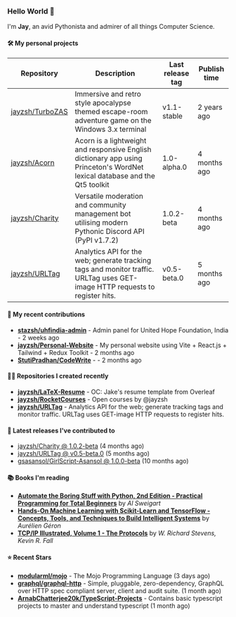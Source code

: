 ### Hello World 👋

I'm **Jay**, an avid Pythonista and admirer of all things Computer Science.

#### 🛠  My personal projects
Repository | Description | Last release tag | Publish time |
-----------|-------------|------------------|--------------|
 [jayzsh/TurboZAS](https://github.com/jayzsh/TurboZAS) | Immersive and retro style apocalypse themed escape-room adventure game on the Windows 3.x terminal | v1.1-stable | 2 years ago
 [jayzsh/Acorn](https://github.com/jayzsh/Acorn) | Acorn is a lightweight and responsive English dictionary app using Princeton's WordNet lexical database and the Qt5 toolkit  | 1.0-alpha.0 | 4 months ago
 [jayzsh/Charity](https://github.com/jayzsh/Charity) | Versatile moderation and community management bot utilising modern Pythonic Discord API (PyPI v1.7.2) | 1.0.2-beta | 4 months ago
 [jayzsh/URLTag](https://github.com/jayzsh/URLTag) | Analytics API for the web; generate tracking tags and monitor traffic. URLTag uses GET-image HTTP requests to register hits. | v0.5-beta.0 | 5 months ago

#### 📁 My recent contributions

<ul>
<li><b><a href="https://github.com/stazsh/uhfindia-admin">stazsh/uhfindia-admin</a></b> - Admin panel for United Hope Foundation, India - 2 weeks ago</li>
<li><b><a href="https://github.com/jayzsh/Personal-Website">jayzsh/Personal-Website</a></b> - My personal website using Vite + React.js + Tailwind + Redux Toolkit - 2 months ago</li>
<li><b><a href="https://github.com/StutiPradhan/CodeWrite">StutiPradhan/CodeWrite</a></b> -  - 2 months ago</li>
</ul>

#### 👨‍💻 Repositories I created recently
- **[jayzsh/LaTeX-Resume](https://github.com/jayzsh/LaTeX-Resume)** - OC: Jake's resume template from Overleaf
- **[jayzsh/RocketCourses](https://github.com/jayzsh/RocketCourses)** - Open courses by @jayzsh
- **[jayzsh/URLTag](https://github.com/jayzsh/URLTag)** - Analytics API for the web; generate tracking tags and monitor traffic. URLTag uses GET-image HTTP requests to register hits.

#### 🚀 Latest releases I've contributed to


- [jayzsh/Charity @ 1.0.2-beta](https://github.com/jayzsh/Charity/releases/tag/1.0.2-beta) (4 months ago)
- [jayzsh/URLTag @ v0.5-beta.0](https://github.com/jayzsh/URLTag/releases/tag/v0.5-beta.0) (5 months ago)
- [gsasansol/GirlScript-Asansol @ 1.0.0-beta](https://github.com/gsasansol/GirlScript-Asansol/releases/tag/1.0.0-beta) (10 months ago)

#### 📚 Books I'm reading
- **[Automate the Boring Stuff with Python, 2nd Edition - Practical Programming for Total Beginners](https://literal.club/jayzsh/book/al-sweigart-automate-the-boring-stuff-with-python-2nd-edition-x47zp)** by _Al Sweigart_
- **[Hands-On Machine Learning with Scikit-Learn and TensorFlow - Concepts, Tools, and Techniques to Build Intelligent Systems](https://literal.club/jayzsh/book/hands-on-machine-learning-with-scikit-learn-and-tensorflow-pw0fv)** by _Aurélien Géron_
- **[TCP/IP Illustrated, Volume 1 - The Protocols](https://literal.club/jayzsh/book/kevin-r-fall-w-richard-stevens-tcpip-illustrated-volume-1-q1kwv)** by _W. Richard Stevens, Kevin R. Fall_

#### ⭐ Recent Stars
- **[modularml/mojo](https://github.com/modularml/mojo)** - The Mojo Programming Language (3 days ago)
- **[graphql/graphql-http](https://github.com/graphql/graphql-http)** - Simple, pluggable, zero-dependency, GraphQL over HTTP spec compliant server, client and audit suite. (1 month ago)
- **[ArnabChatterjee20k/TypeScript-Projects](https://github.com/ArnabChatterjee20k/TypeScript-Projects)** - Contains basic typescript projects to master and understand typescript (1 month ago)
